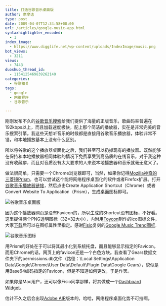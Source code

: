 ```yaml
---
title: 打造谷歌音乐桌面版
author: 摩摩诘
type: post
date: 2009-04-07T12:34:58+00:00
url: /articles/google-music-app.html
syntaxhighlighter_encoded:
  - 1
index_image:
  - https://www.digglife.net/wp-content/uploads/IndexImage/music.png
bot_views:
  - 3211
views:
  - 7443
duoshuo_thread_id:
  - 1154125469839262140
categories:
  - 谷歌相关
tags:
  - google
  - 网络程序
  - 谷歌音乐

---
```

刚刚发布不久的[谷歌音乐搜索][1]给我们提供了海量的正版音乐，歌曲码率普遍在192kbps以上，而且加载速度极快，配上那个简洁的播放器，实在是非常完美的音乐搜索引擎。我这些天想听音乐的时候都是直接用谷歌音乐播放器，体验非常不错，和本地播放基本上没有什么区别。

所以将谷歌的这个播放器桌面化之后，我们甚至可以扔掉现有的播放器。既然能够在保持和本地播放器相同体验的情况下免费享受到高品质的在线音乐，对于我这种没有收藏癖，而且对音质没有太大要求的人来说本地播放器和音乐就毫无意义了。

<!--more-->

做法很简单，只需要一个Chrome浏览器即可，当然，如果你记得[Mozilla神奇的三菱镜Prism][2]，也可以尝试这个能将网络程序桌面化的软件或者Firefox扩展。打开[谷歌音乐播放器链接][3]，然后点击Create Application Shortcut（Chrome）或者Convert Website To Application（Prism），生成桌面图标即可。

![谷歌音乐桌面版][4]

因为这个播放器网页是没有Favicon的，所以生成的Shortcut没有图标，不好看。这里提供两个PNG透明图标（32&#215;32大小），内附用[Toycon][5]制作的ico图标文件，大家[下载][6]后可以在图标属性里指定。感谢[Fisio][7]复刻的[Google Music Trend图标][8].

![谷歌音乐图标][9]

用Prism的好处在于可以将其最小化到系统托盘，而且能够显示指定的Favicon。而用Chrome的话，网页上的favicon还是一个白色方块。我查看了Gears数据文件夹下的permissions.db文件（路径：\Local Settings\Application Data\Google\Chrome\User Data\Default\Plugin Data\Google Gears），貌似是用Base64编码指定的Favicon，但是不知道如何更改，于是作罢。

如果你是Mac用户，还可以像Fisio同学那样，将其做成一个[Dashboard Widget][10]。

估计不久之后会出现[Adobe AIR][11]版本的，哈哈，网络程序桌面化势不可挡啊。

 [1]: http://www.google.cn/music/homepage
 [2]: https://www.digglife.net/articles/prism-extension.html "Prism扩展:将Web应用桌面化"
 [3]: http://g.top100.cn/7872775/html/player.html
 [4]: http://digglife.qiniudn.com/wp-content/uploads/archive/google-music-app.png
 [5]: https://www.digglife.net/articles/convert-image-icon-with-drag-drop.html "免费绿色的图片转ICO图标工具ToYcon"
 [6]: http://www.fileden.com/files/2008/11/6/2176503/Gmusic%20icons.zip "谷歌音乐图标文件下载"
 [7]: http://fisio.cn
 [8]: http://twitpic.com/2yazi
 [9]: http://digglife.qiniudn.com/wp-content/uploads/archive/gmusic-icons.png
 [10]: http://twitpic.com/2y9io
 [11]: https://www.digglife.net/articles/air-applications-for-bloggers.html